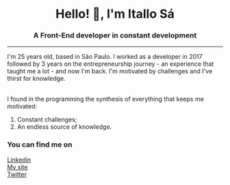 <h1 align="center">Hello! 👋, I'm Itallo Sá</h1>
<h3 align="center">A Front-End developer in constant development</h3>

---

I'm 25 years old, based in São Paulo. I worked as a developer in 2017 followed by 3 years on the entrepreneurship journey - an experience that taught me a lot - and now I'm back. I'm motivated by challenges and I've thirst for knowledge.<br><br>

I found in the programming the synthesis of everything that keeps me motivated:
  1.  Constant challenges;
  2. An endless source of knowledge.

### You can find me on

[Linkedin](https://www.linkedin.com/in/itallo-s%C3%A1-vieira-06b86611a/) <br>
[My site](https://itallosa.dev) <br>
[Twitter](https://twitter.com/itallosavieira) <br>


<!--
**itallosavieira/itallosavieira** is a ✨ _special_ ✨ repository because its `README.md` (this file) appears on your GitHub profile.

Here are some ideas to get you started:

- 🔭 I’m currently working on ...
- 🌱 I’m currently learning ...
- 👯 I’m looking to collaborate on ...
- 🤔 I’m looking for help with ...
- 💬 Ask me about ...
- 📫 How to reach me: ...
- 😄 Pronouns: ...
- ⚡ Fun fact: ...
-->
